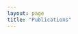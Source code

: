 ```yaml
---
layout: page
title: "Publications"
---
```


 

<script src="https://bibbase.org/show?bib=https://autonomy-and-verification.github.io/pubs.bib&jsonp=1&group0=year"></script>
